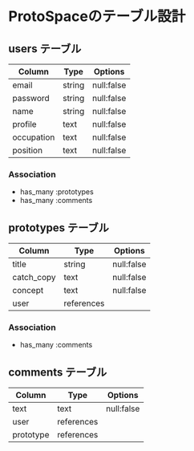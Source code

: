 # ProtoSpaceのテーブル設計

## users テーブル

| Column     | Type   | Options    |
| ---------- | ------ | ---------- |
| email      | string | null:false |
| password   | string | null:false |
| name       | string | null:false |
| profile    | text   | null:false |
| occupation | text   | null:false |
| position   | text   | null:false |

### Association
- has_many :prototypes
- has_many :comments

## prototypes テーブル

| Column     | Type       | Options    |
| ---------- | ---------- | ---------- |
| title      | string     | null:false |
| catch_copy | text       | null:false |
| concept    | text       | null:false |
| user       | references |            |

### Association
- has_many :comments

## comments テーブル

| Column    | Type       | Options    |
| --------- | ---------- | ---------- |
| text      | text       | null:false |
| user      | references |            |
| prototype | references |            |